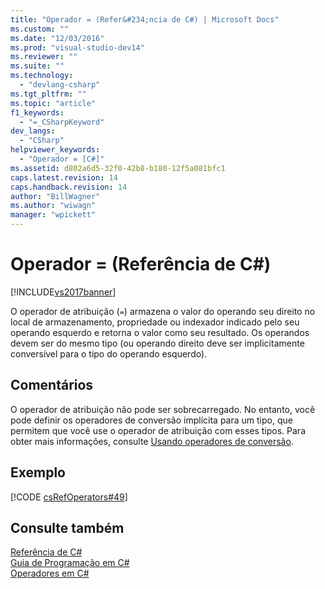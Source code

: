 ```yaml
---
title: "Operador = (Refer&#234;ncia de C#) | Microsoft Docs"
ms.custom: ""
ms.date: "12/03/2016"
ms.prod: "visual-studio-dev14"
ms.reviewer: ""
ms.suite: ""
ms.technology: 
  - "devlang-csharp"
ms.tgt_pltfrm: ""
ms.topic: "article"
f1_keywords: 
  - "=_CSharpKeyword"
dev_langs: 
  - "CSharp"
helpviewer_keywords: 
  - "Operador = [C#]"
ms.assetid: d802a6d5-32f0-42b8-b180-12f5a081bfc1
caps.latest.revision: 14
caps.handback.revision: 14
author: "BillWagner"
ms.author: "wiwagn"
manager: "wpickett"
---
```

# Operador = (Refer&#234;ncia de C#)
[!INCLUDE[vs2017banner](../../../csharp/includes/vs2017banner.md)]

O operador de atribuição \(`=`\) armazena o valor do operando seu direito no local de armazenamento, propriedade ou indexador indicado pelo seu operando esquerdo e retorna o valor como seu resultado.  Os operandos devem ser do mesmo tipo \(ou operando direito deve ser implicitamente conversível para o tipo do operando esquerdo\).  
  
## Comentários  
 O operador de atribuição não pode ser sobrecarregado.  No entanto, você pode definir os operadores de conversão implícita para um tipo, que permitem que você use o operador de atribuição com esses tipos.  Para obter mais informações, consulte [Usando operadores de conversão](../../../csharp/programming-guide/statements-expressions-operators/using-conversion-operators.md).  
  
## Exemplo  
 [!CODE [csRefOperators#49](../CodeSnippet/VS_Snippets_VBCSharp/csrefOperators#49)]  
  
## Consulte também  
 [Referência de C\#](../../../csharp/language-reference/index.md)   
 [Guia de Programação em C\#](../../../csharp/programming-guide/index.md)   
 [Operadores em C\#](../../../csharp/language-reference/operators/index.md)